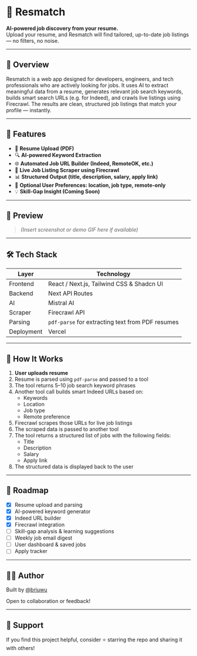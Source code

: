# 🧠 Resmatch

**AI-powered job discovery from your resume.**  
Upload your resume, and Resmatch will find tailored, up-to-date job listings — no filters, no noise.

---

## 🚀 Overview

Resmatch is a web app designed for developers, engineers, and tech professionals who are actively looking for jobs. It uses AI to extract meaningful data from a resume, generates relevant job search keywords, builds smart search URLs (e.g. for Indeed), and crawls live listings using Firecrawl. The results are clean, structured job listings that match your profile — instantly.

---

## 🧩 Features

- 📄 **Resume Upload (PDF)**
- 🔍 **AI-powered Keyword Extraction**
- 🌐 **Automated Job URL Builder (Indeed, RemoteOK, etc.)**
- 🧠 **Live Job Listing Scraper using Firecrawl**
- 📊 **Structured Output (title, description, salary, apply link)**
- 🧭 **Optional User Preferences: location, job type, remote-only**
- 💡 **Skill-Gap Insight (Coming Soon)**

---

## 📸 Preview

> _(Insert screenshot or demo GIF here if available)_

---

## 🛠️ Tech Stack

| Layer      | Technology                                       |
| ---------- | ------------------------------------------------ |
| Frontend   | React / Next.js, Tailwind CSS & Shadcn UI        |
| Backend    | Next API Routes                                  |
| AI         | Mistral AI                                       |
| Scraper    | Firecrawl API                                    |
| Parsing    | `pdf-parse` for extracting text from PDF resumes |
| Deployment | Vercel                                           |

---

## 🧪 How It Works

1. **User uploads resume**
2. Resume is parsed using `pdf-parse` and passed to a tool
3. The tool returns 5–10 job search keyword phrases
4. Another tool call builds smart Indeed URLs based on:
   - Keywords
   - Location
   - Job type
   - Remote preference
5. Firecrawl scrapes those URLs for live job listings
6. The scraped data is passed to another tool
7. The tool returns a structured list of jobs with the following fields:
   - Title
   - Description
   - Salary
   - Apply link
8. The structured data is displayed back to the user

---

## 📌 Roadmap

- [x] Resume upload and parsing
- [x] AI-powered keyword generator
- [x] Indeed URL builder
- [x] Firecrawl integration
- [ ] Skill-gap analysis & learning suggestions
- [ ] Weekly job email digest
- [ ] User dashboard & saved jobs
- [ ] Apply tracker

---

## 🧑‍💻 Author

Built by [@briuwu](https://brianmillonte.vercel.app)

Open to collaboration or feedback!

---

## 🌟 Support

If you find this project helpful, consider ⭐ starring the repo and sharing it with others!

